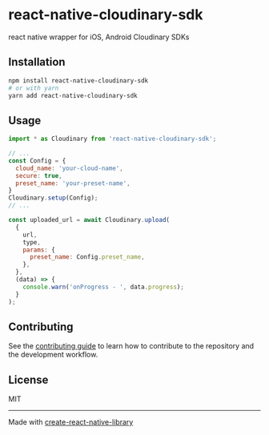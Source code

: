 # react-native-cloudinary-sdk
react native wrapper for iOS, Android Cloudinary SDKs
## Installation
```sh
npm install react-native-cloudinary-sdk
# or with yarn
yarn add react-native-cloudinary-sdk

```

## Usage

```js
import * as Cloudinary from 'react-native-cloudinary-sdk';

// ...
const Config = {
  cloud_name: 'your-cloud-name',
  secure: true,
  preset_name: 'your-preset-name',
}
Cloudinary.setup(Config);
// ...

const uploaded_url = await Cloudinary.upload(
  {
    url,
    type,
    params: {
      preset_name: Config.preset_name,
    },
  },
  (data) => {
    console.warn('onProgress - ', data.progress);
  }
);
```

## Contributing

See the [contributing guide](CONTRIBUTING.md) to learn how to contribute to the repository and the development workflow.

## License

MIT

---

Made with [create-react-native-library](https://github.com/callstack/react-native-builder-bob)

